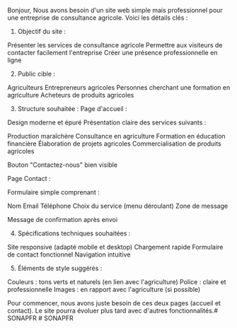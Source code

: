 Bonjour,
Nous avons besoin d'un site web simple mais professionnel pour une entreprise de consultance agricole. Voici les détails clés :
1. Objectif du site :

Présenter les services de consultance agricole
Permettre aux visiteurs de contacter facilement l'entreprise
Créer une présence professionnelle en ligne

2. Public cible :

Agriculteurs
Entrepreneurs agricoles
Personnes cherchant une formation en agriculture
Acheteurs de produits agricoles

3. Structure souhaitée :
Page d'accueil :

Design moderne et épuré
Présentation claire des services suivants :

Production maraîchère
Consultance en agriculture
Formation en éducation financière
Élaboration de projets agricoles
Commercialisation de produits agricoles


Bouton "Contactez-nous" bien visible

Page Contact :

Formulaire simple comprenant :

Nom
Email
Téléphone
Choix du service (menu déroulant)
Zone de message


Message de confirmation après envoi

4. Spécifications techniques souhaitées :

Site responsive (adapté mobile et desktop)
Chargement rapide
Formulaire de contact fonctionnel
Navigation intuitive

5. Éléments de style suggérés :

Couleurs : tons verts et naturels (en lien avec l'agriculture)
Police : claire et professionnelle
Images : en rapport avec l'agriculture (si possible)

Pour commencer, nous avons juste besoin de ces deux pages (accueil et contact). Le site pourra évoluer plus tard avec d'autres fonctionnalités.#   S O N A P F R  
 #   S O N A P F R  
 